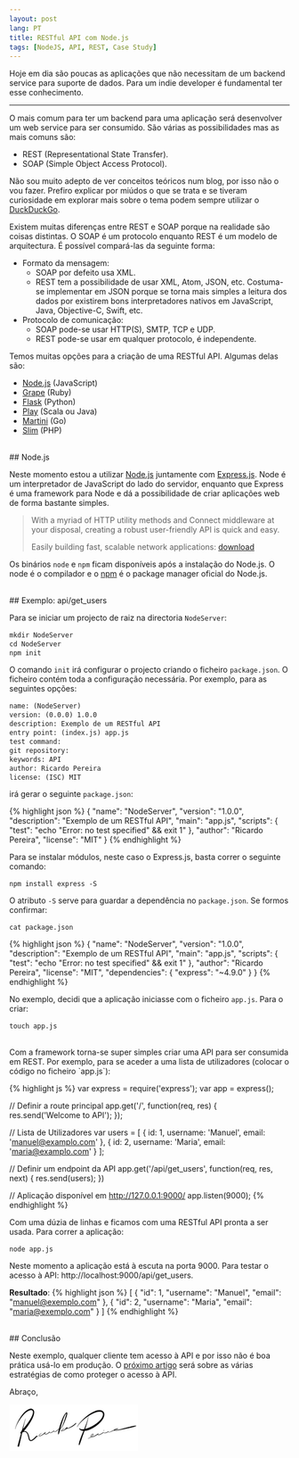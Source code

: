 ```yaml
---
layout: post
lang: PT
title: RESTful API com Node.js
tags: [NodeJS, API, REST, Case Study]
---
```


Hoje em dia são poucas as aplicações que não necessitam de um backend service para suporte de dados. Para um indie developer é fundamental ter esse conhecimento.

---

O mais comum para ter um backend para uma aplicação será desenvolver um web service para ser consumido. São várias as possibilidades mas as mais comuns são:

 - REST (Representational State Transfer).
 - SOAP (Simple Object Access Protocol).

<div class="message">
Não sou muito adepto de ver conceitos teóricos num blog, por isso não o vou fazer. Prefiro explicar por miúdos o que se trata e se tiveram curiosidade em explorar mais sobre o tema podem sempre utilizar o <a href="https://duckduckgo.com">DuckDuckGo</a>.
</div>

Existem muitas diferenças entre REST e SOAP porque na realidade são coisas distintas. O SOAP é um protocolo enquanto REST é um modelo de arquitectura. É possível compará-las da seguinte forma:

 - Formato da mensagem:
   - SOAP por defeito usa XML.
   - REST tem a possibilidade de usar XML, Atom, JSON, etc. Costuma-se implementar em JSON porque se torna mais simples a leitura dos dados por existirem bons interpretadores nativos em JavaScript, Java, Objective-C, Swift, etc.
 - Protocolo de comunicação:
   - SOAP pode-se usar HTTP(S), SMTP, TCP e UDP.
   - REST pode-se usar em qualquer protocolo, é independente.

Temos muitas opções para a criação de uma RESTful API. Algumas delas são:

 - [Node.js](https://nodejs.org) (JavaScript)
 - [Grape](https://intridea.github.io/grape/) (Ruby)
 - [Flask](https://flask.pocoo.org) (Python)
 - [Play](https://www.playframework.com) (Scala ou Java)
 - [Martini](https://martini.codegangsta.io) (Go)
 - [Slim](https://slimframework.com) (PHP)

<br/>
## Node.js

Neste momento estou a utilizar [Node.js](https://nodejs.org) juntamente com [Express.js](https://expressjs.com). Node é um interpretador de JavaScript do lado do servidor, enquanto que Express é uma framework para Node e dá a possibilidade de criar aplicações web de forma bastante simples.

> With a myriad of HTTP utility methods and Connect middleware at your disposal, creating a robust user-friendly API is quick and easy.
> 
> Easily building fast, scalable network applications: 
> [download](https://nodejs.org/download/)

Os binários `node` e `npm` ficam disponíveis após a instalação do Node.js. O node é o compilador e o [npm](https://www.npmjs.org) é o package manager oficial do Node.js.

<br/>
## Exemplo: api/get_users

Para se iniciar um projecto de raiz na directoria `NodeServer`:

    mkdir NodeServer
    cd NodeServer
    npm init

O comando `init` irá configurar o projecto criando o ficheiro `package.json`. O ficheiro contém toda a configuração necessária. Por exemplo, para as seguintes opções:

    name: (NodeServer)
    version: (0.0.0) 1.0.0
    description: Exemplo de um RESTful API
    entry point: (index.js) app.js
    test command:
    git repository:
    keywords: API
    author: Ricardo Pereira
    license: (ISC) MIT

irá gerar o seguinte `package.json`:

{% highlight json %}
{
  "name": "NodeServer",
  "version": "1.0.0",
  "description": "Exemplo de um RESTful API",
  "main": "app.js",
  "scripts": {
     "test": "echo \"Error: no test specified\" && exit 1"
  },
  "author": "Ricardo Pereira",
  "license": "MIT"
}
{% endhighlight %}

Para se instalar módulos, neste caso o Express.js, basta correr o seguinte comando:

    npm install express -S

O atributo `-S` serve para guardar a dependência no `package.json`. Se formos confirmar:

    cat package.json
{% highlight json %}
{
  "name": "NodeServer",
  "version": "1.0.0",
  "description": "Exemplo de um RESTful API",
  "main": "app.js",
  "scripts": {
    "test": "echo \"Error: no test specified\" && exit 1"
  },
  "author": "Ricardo Pereira",
  "license": "MIT",
  "dependencies": {
    "express": "~4.9.0"
  }
}
{% endhighlight %}
    
No exemplo, decidi que a aplicação iniciasse com o ficheiro `app.js`. Para o criar:

    touch app.js

<br/>
Com a framework torna-se super simples criar uma API para ser consumida em REST. Por exemplo, para se aceder a uma lista de utilizadores (colocar o código no ficheiro `app.js`):

{% highlight js %}
var express = require('express');
var app = express();
    
// Definir a route principal
app.get('/', function(req, res) {
  res.send('Welcome to API');
});

// Lista de Utilizadores
var users = [
  { id: 1, username: 'Manuel', email: 'manuel@examplo.com' },
  { id: 2, username: 'Maria', email: 'maria@examplo.com' }
];

// Definir um endpoint da API
app.get('/api/get_users', function(req, res, next) {
  res.send(users);
})

// Aplicação disponível em http://127.0.0.1:9000/
app.listen(9000);
{% endhighlight %}
    
Com uma dúzia de linhas e ficamos com uma RESTful API pronta a ser usada. Para correr a aplicação:

    node app.js

Neste momento a aplicação está à escuta na porta 9000. Para testar o acesso à API: http://localhost:9000/api/get_users.

**Resultado**:
{% highlight json %}
[
  {
    "id": 1,
    "username": "Manuel",
    "email": "manuel@exemplo.com"
  },
  {
    "id": 2,
    "username": "Maria",
    "email": "maria@exemplo.com"
  }
]
{% endhighlight %}

<br/>
## Conclusão

Neste exemplo, qualquer cliente tem acesso à API e por isso não é boa prática usá-lo em produção. O [próximo artigo](/2014/09/16/PT-access-control-for-nodejs-restful-api/) será sobre as várias estratégias de como proteger o acesso à API.

Abraço,

![Ricardo Pereira](/public/img/signature.png)

